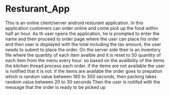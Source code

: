 # Resturant_App
This is an online client/server android resturant application. In this application customers can order online and come pick up the food within half an hour. 
As th user opens the application, he is prompted to enter the name and then proceed to order page where the user can place his order and then user is displayed with the total including the tax amount, the user needs to submit to place the order.
On the server side their is an inventory file where the quantity of each item avaible and it is reset to 50 quantity of each item from the menu every hour. so based on the availbility of the items the kitchen thread process each order. if the items are not available the user is notified that it is not.
if the items are availabe the order goes to prepation which is random value between 180 to 300 seconds, then packing takes random value between 20 to 30 seconds
Then the user is notifed with the message that the order is ready to be picked up
